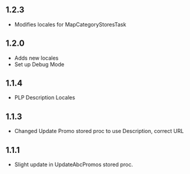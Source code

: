 ## 1.2.3
* Modifies locales for MapCategoryStoresTask

## 1.2.0

* Adds new locales
* Set up Debug Mode

## 1.1.4

* PLP Description Locales

## 1.1.3

* Changed Update Promo stored proc to use Description, correct URL

## 1.1.1

* Slight update in UpdateAbcPromos stored proc.
